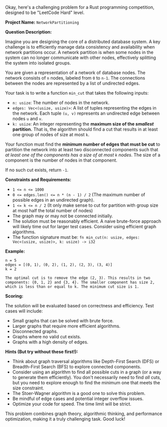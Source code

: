 Okay, here's a challenging problem for a Rust programming competition, designed to be "LeetCode Hard" level.

**Project Name:** `NetworkPartitioning`

**Question Description:**

Imagine you are designing the core of a distributed database system. A key challenge is to efficiently manage data consistency and availability when network partitions occur. A network partition is when some nodes in the system can no longer communicate with other nodes, effectively splitting the system into isolated groups.

You are given a representation of a network of database nodes. The network consists of `n` nodes, labeled from `0` to `n-1`. The connections between the nodes are represented by a list of undirected edges.

Your task is to write a function `min_cut` that takes the following inputs:

*   `n: usize`: The number of nodes in the network.
*   `edges: Vec<(usize, usize)>`: A list of tuples representing the edges in the network. Each tuple `(u, v)` represents an undirected edge between nodes `u` and `v`.
*   `k: usize`: An integer representing the **maximum size of the *smallest* partition.** That is, the algorithm should find a cut that results in at least one group of nodes of size at most `k`.

Your function must find the **minimum number of edges that must be cut** to partition the network into at least two disconnected components such that *at least one of the components has a size of at most `k` nodes*. The size of a component is the number of nodes in that component.

If no such cut exists, return `-1`.

**Constraints and Requirements:**

*   `1 <= n <= 1000`
*   `0 <= edges.len() <= n * (n - 1) / 2` (The maximum number of possible edges in an undirected graph).
*   `1 <= k <= n / 2` (It only make sense to cut for partition with group size at most half the total number of nodes)
*   The graph may or may not be connected initially.
*   The solution must be reasonably efficient. A naive brute-force approach will likely time out for larger test cases. Consider using efficient graph algorithms.
*   The function signature must be: `fn min_cut(n: usize, edges: Vec<(usize, usize)>, k: usize) -> i32`

**Example:**

```
n = 5
edges = [(0, 1), (0, 2), (1, 2), (2, 3), (3, 4)]
k = 2

The optimal cut is to remove the edge (2, 3). This results in two components: {0, 1, 2} and {3, 4}. The smaller component has size 2, which is less than or equal to k. The minimum cut size is 1.
```

**Scoring:**

The solution will be evaluated based on correctness and efficiency. Test cases will include:

*   Small graphs that can be solved with brute force.
*   Larger graphs that require more efficient algorithms.
*   Disconnected graphs.
*   Graphs where no valid cut exists.
*   Graphs with a high density of edges.

**Hints (But try without these first!):**

*   Think about graph traversal algorithms like Depth-First Search (DFS) or Breadth-First Search (BFS) to explore connected components.
*   Consider using an algorithm to find all possible cuts in a graph (or a way to generate them efficiently). You don't necessarily need to find *all* cuts, but you need to explore enough to find the minimum one that meets the size constraint.
*   The Stoer-Wagner algorithm is a good one to solve this problem.
*   Be mindful of edge cases and potential integer overflow issues.
*   Optimize your code for speed. The time limit will be strict.

This problem combines graph theory, algorithmic thinking, and performance optimization, making it a truly challenging task. Good luck!
